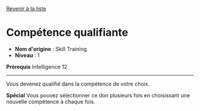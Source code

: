 [Revenir à la liste](list.md)

# Compétence qualifiante

 * **Nom d'origine** : Skill Training
 * **Niveau** : 1


<p><strong>Prérequis</strong> Intelligence 12</p>
<hr>
<p>Vous devenez qualifié dans la compétence de votre choix.</p>
<p><strong>Spécial</strong> Vous pouvez sélectionner ce don plusieurs fois en choisissant une nouvelle compétence à chaque fois.</p>